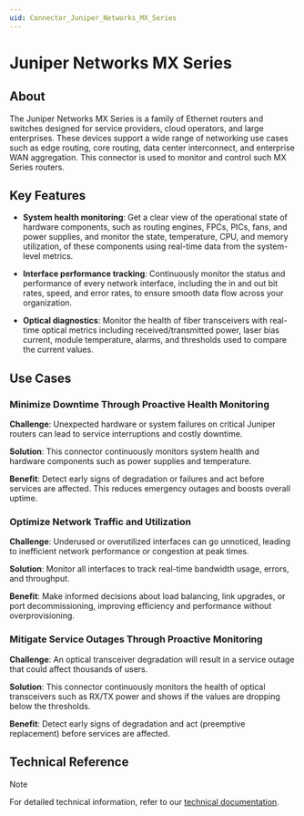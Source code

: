 ```yaml
---
uid: Connector_Juniper_Networks_MX_Series
---
```


# Juniper Networks MX Series

## About

The Juniper Networks MX Series is a family of Ethernet routers and switches designed for service providers, cloud operators, and large enterprises. These devices support a wide range of networking use cases such as edge routing, core routing, data center interconnect, and enterprise WAN aggregation. This connector is used to monitor and control such MX Series routers.

## Key Features

- **System health monitoring**: Get a clear view of the operational state of hardware components, such as routing engines, FPCs, PICs, fans, and power supplies, and monitor the state, temperature, CPU, and memory utilization, of these components using real-time data from the system-level metrics.

- **Interface performance tracking**: Continuously monitor the status and performance of every network interface, including the in and out bit rates, speed, and error rates, to ensure smooth data flow across your organization.

- **Optical diagnostics**: Monitor the health of fiber transceivers with real-time optical metrics including received/transmitted power, laser bias current, module temperature, alarms, and thresholds used to compare the current values.

## Use Cases

### Minimize Downtime Through Proactive Health Monitoring

**Challenge**: Unexpected hardware or system failures on critical Juniper routers can lead to service interruptions and costly downtime.

**Solution**: This connector continuously monitors system health and hardware components such as power supplies and temperature.

**Benefit**: Detect early signs of degradation or failures and act before services are affected. This reduces emergency outages and boosts overall uptime.

### Optimize Network Traffic and Utilization

**Challenge**: Underused or overutilized interfaces can go unnoticed, leading to inefficient network performance or congestion at peak times.

**Solution**: Monitor all interfaces to track real-time bandwidth usage, errors, and throughput.

**Benefit**: Make informed decisions about load balancing, link upgrades, or port decommissioning, improving efficiency and performance without overprovisioning.

### Mitigate Service Outages Through Proactive Monitoring

**Challenge**: An optical transceiver degradation will result in a service outage that could affect thousands of users.

**Solution**: This connector continuously monitors the health of optical transceivers such as RX/TX power and shows if the values are dropping below the thresholds.

**Benefit**: Detect early signs of degradation and act (preemptive replacement) before services are affected.

## Technical Reference

> [!NOTE]
> For detailed technical information, refer to our [technical documentation](xref:Connector_Juniper_Networks_MX_Series_Technical).
